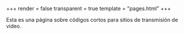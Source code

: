 +++
render = false
transparent = true
template = "pages.html"
+++

Esta es una página sobre códigos cortos para sitios de transmisión de video.

